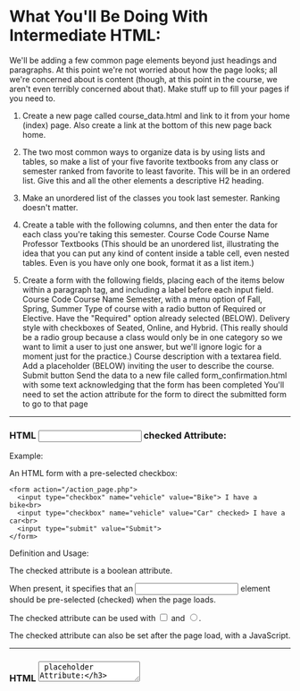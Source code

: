 <h1>What You'll Be Doing With Intermediate HTML:</h1>

We'll be adding a few common page elements beyond just headings and paragraphs. At this point we're not worried about how the page looks; all we're concerned about is content (though, at this point in the course, we aren't even terribly concerned about that). Make stuff up to fill your pages if you need to.

1. Create a new page called course_data.html and link to it from your home (index) page. Also create a link at the bottom of this new page back home.

2. The two most common ways to organize data is by using lists and tables, so make a list of your five favorite textbooks from any class or semester ranked from favorite to least favorite. This will be in an ordered list. Give this and all the other elements a descriptive H2 heading.

3. Make an unordered list of the classes you took last semester. Ranking doesn't matter.
4. Create a table with the following columns, and then enter the data for each class you're taking this semester.
Course Code
Course Name
Professor
Textbooks (This should be an unordered list, illustrating the idea that you can put any kind of content inside a table cell, even nested tables. Even is you have only one book, format it as a list item.)

5. Create a form with the following fields, placing each of the items below within a paragraph tag, and including a label before each input field.
Course Code
Course Name
Semester, with a menu option of Fall, Spring, Summer
Type of course with a radio button of Required or Elective. Have the "Required" option already selected (BELOW).
Delivery style with checkboxes of Seated, Online, and Hybrid. (This really should be a radio group because a class would only be in one category so we want to limit a user to just one answer, but we'll ignore logic for a moment just for the practice.)
Course description with a textarea field. Add a placeholder (BELOW) inviting the user to describe the course.
Submit button
Send the data to a new file called form_confirmation.html with some text acknowledging that the form has been completed
You'll need to set the action attribute for the form to direct the submitted form to go to that page

-----

<h3>HTML <input> checked Attribute:</h3>

Example:

An HTML form with a pre-selected checkbox:

```
<form action="/action_page.php">
  <input type="checkbox" name="vehicle" value="Bike"> I have a bike<br>
  <input type="checkbox" name="vehicle" value="Car" checked> I have a car<br>
  <input type="submit" value="Submit">
</form>

```

Definition and Usage:

The checked attribute is a boolean attribute.

When present, it specifies that an <input> element should be pre-selected (checked) when the page loads.

The checked attribute can be used with <input type="checkbox"> and <input type="radio">.

The checked attribute can also be set after the page load, with a JavaScript.

-----

<h3>HTML <textarea> placeholder Attribute:</h3>

Example:

A text area with a placeholder text:

```
<textarea placeholder="Describe yourself here..."></textarea>
```

Definition and Usage:

The placeholder attribute specifies a short hint that describes the expected value of a text area.

The short hint is displayed in the text area before the user enters a value.
